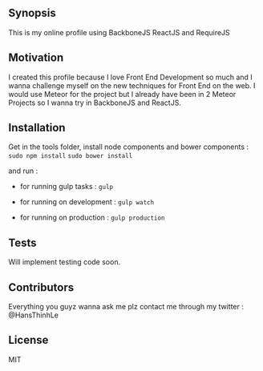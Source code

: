 ## Synopsis

This is my online profile using BackboneJS ReactJS and RequireJS


## Motivation

I created this profile because I love Front End Development so much and I wanna challenge myself on the new techniques for Front End on the web. I would use Meteor for the project but I already have been in 2 Meteor Projects so I wanna try in BackboneJS and ReactJS.

## Installation

Get in the tools folder, install node components and bower components : 
`sudo npm install`
`sudo bower install`

and run : 
- for running gulp tasks : 
`gulp`

- for running on development :
`gulp watch`

- for running on production :
`gulp production`

## Tests

Will implement testing code soon.

## Contributors

Everything you guyz wanna ask me plz contact me through my twitter : 
@HansThinhLe

## License

MIT